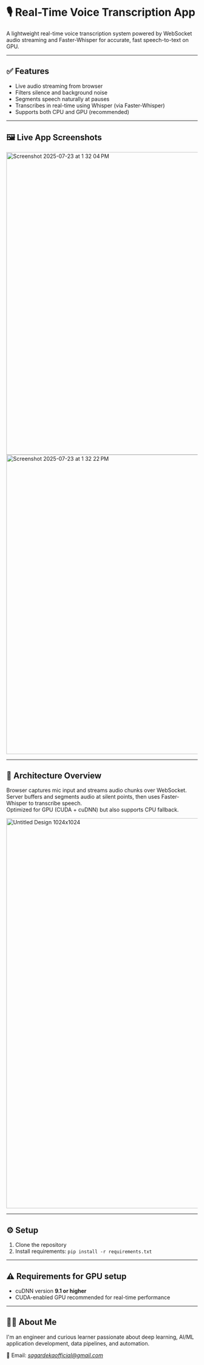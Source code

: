 # 🎙️ Real-Time Voice Transcription App

A lightweight real-time voice transcription system powered by WebSocket audio streaming and Faster-Whisper for accurate, fast speech-to-text on GPU.

---

## ✅ Features

- Live audio streaming from browser
- Filters silence and background noise
- Segments speech naturally at pauses
- Transcribes in real-time using Whisper (via Faster-Whisper)
- Supports both CPU and GPU (recommended)

---

## 🖼️ Live App Screenshots  

<img width="1387" height="794" alt="Screenshot 2025-07-23 at 1 32 04 PM" src="https://github.com/user-attachments/assets/f8868990-7d19-4784-9839-4a234f56d443" />
<img width="1358" height="786" alt="Screenshot 2025-07-23 at 1 32 22 PM" src="https://github.com/user-attachments/assets/8250170a-bdb7-484e-a7d0-368c4c34f75e" />


---

## 🧠 Architecture Overview

Browser captures mic input and streams audio chunks over WebSocket.  
Server buffers and segments audio at silent points, then uses Faster-Whisper to transcribe speech.  
Optimized for GPU (CUDA + cuDNN) but also supports CPU fallback.

<img width="1024" height="1024" alt="Untitled Design 1024x1024" src="https://github.com/user-attachments/assets/a0759297-cf56-4dea-9ef7-0416b2ca8dd0" />


---

## ⚙️ Setup

1. Clone the repository  
2. Install requirements: `pip install -r requirements.txt`  

---

## ⚠️ Requirements for GPU setup

- cuDNN version **9.1 or higher**
- CUDA-enabled GPU recommended for real-time performance

---

## 👨‍💻 About Me

I'm an engineer and curious learner passionate about deep learning, AI/ML application development, data pipelines, and automation.

📧 Email: *sagardekaofficial@gmail.com*
